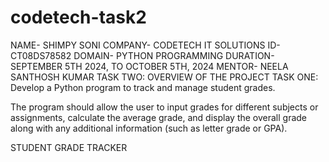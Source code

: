 # codetech-task2
NAME- SHIMPY SONI 
COMPANY- CODETECH IT SOLUTIONS
ID- CT08DS78582
DOMAIN- PYTHON PROGRAMMING
DURATION- SEPTEMBER 5TH 2024, TO OCTOBER 5TH, 2024
MENTOR- NEELA SANTHOSH KUMAR
TASK TWO: OVERVIEW OF THE PROJECT TASK ONE: Develop a Python program to track and manage student grades.

The program should allow the user to input grades for different subjects or assignments, calculate the average grade, and display the overall grade along with any additional information (such as letter grade or GPA).

STUDENT GRADE TRACKER

